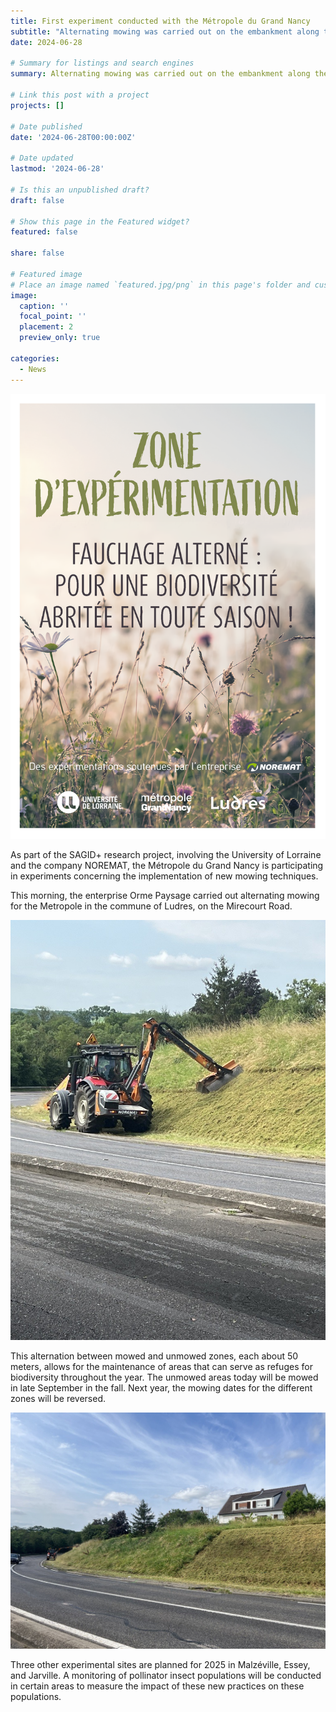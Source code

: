 ```yaml
---
title: First experiment conducted with the Métropole du Grand Nancy
subtitle: "Alternating mowing was carried out on the embankment along the Mirecourt Road in Ludres to foster biodiversity."
date: 2024-06-28

# Summary for listings and search engines
summary: Alternating mowing was carried out on the embankment along the Mirecourt Road in Ludres to foster biodiversity.

# Link this post with a project
projects: []

# Date published
date: '2024-06-28T00:00:00Z'

# Date updated
lastmod: '2024-06-28'

# Is this an unpublished draft?
draft: false

# Show this page in the Featured widget?
featured: false

share: false

# Featured image
# Place an image named `featured.jpg/png` in this page's folder and customize its options here.
image:
  caption: ''
  focal_point: ''
  placement: 2
  preview_only: true

categories:
  - News
---
```


![Affiche](featured.png)

As part of the SAGID+ research project, involving the University of Lorraine and the company NOREMAT, the Métropole du Grand Nancy is participating in experiments concerning the implementation of new mowing techniques.

This morning, the enterprise Orme Paysage carried out alternating mowing for the Metropole in the commune of Ludres, on the Mirecourt Road.

![Fauche](tracteurfauche.jpg)

This alternation between mowed and unmowed zones, each about 50 meters, allows for the maintenance of areas that can serve as refuges for biodiversity throughout the year.
The unmowed areas today will be mowed in late September in the fall.
Next year, the mowing dates for the different zones will be reversed.

![Zone non fauchée](fauchealternee.jpg)

Three other experimental sites are planned for 2025 in Malzéville, Essey, and Jarville.
A monitoring of pollinator insect populations will be conducted in certain areas to measure the impact of these new practices on these populations.